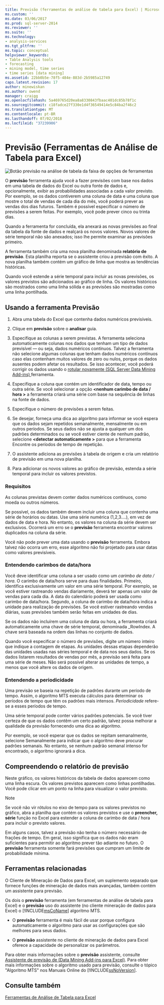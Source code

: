 ```yaml
---
title: Previsão (ferramentas de análise de tabela para Excel) | Microsoft Docs
ms.custom: ''
ms.date: 03/06/2017
ms.prod: sql-server-2014
ms.reviewer: ''
ms.suite: ''
ms.technology:
- analysis-services
ms.tgt_pltfrm: ''
ms.topic: conceptual
helpviewer_keywords:
- Table Analysis tools
- forecasting
- mining model, time series
- time series [data mining]
ms.assetid: 22bb0b5e-78f5-484e-883d-2b5985a12749
caps.latest.revision: 17
author: minewiskan
ms.author: owend
manager: craigg
ms.openlocfilehash: 5a469765d20ea8a8330843fbaac401dc85b78f1c
ms.sourcegitcommit: c18fadce27f330e1d4f36549414e5c84ba2f46c2
ms.translationtype: MT
ms.contentlocale: pt-BR
ms.lasthandoff: 07/02/2018
ms.locfileid: "37239906"
---
```

# <a name="forecast-table-analysis-tools-for-excel"></a>Previsão (Ferramentas de Análise de Tabela para Excel)
  ![Botão previsão na análise de tabela da faixa de opções de ferramentas](media/tat-forecast.gif "botão previsão na faixa de opções de ferramentas de análise de tabela")  
  
 O **previsão** ferramenta ajuda você a fazer previsões com base nos dados em uma tabela de dados do Excel ou outra fonte de dados e, opcionalmente, exibir as probabilidades associadas a cada valor previsto. Por exemplo, se os dados contiverem uma coluna de data e uma coluna que mostre o total de vendas de cada dia do mês, você poderá prever as vendas dos dias futuros. Também é possível especificar o número de previsões a serem feitas. Por exemplo, você pode prever cinco ou trinta dias.  
  
 Quando a ferramenta for concluída, ela anexará as novas previsões ao final da tabela da fonte de dados e realçará os novos valores. Novos valores de série temporal não são anexados; isso lhe permite examinar as previsões primeiro.  
  
 A ferramenta também cria uma nova planilha denominada **relatório de previsão**. Esta planilha reporta se o assistente criou a previsão com êxito. A nova planilha também contém um gráfico de linha que mostra as tendências históricas.  
  
 Quando você estende a série temporal para incluir as novas previsões, os valores previstos são adicionados ao gráfico de linha. Os valores históricos são mostrados como uma linha sólida e as previsões são mostradas como uma linha pontilhada.  
  
## <a name="using-the-forecast-tool"></a>Usando a ferramenta Previsão  
  
1.  Abra uma tabela do Excel que contenha dados numéricos previsíveis.  
  
2.  Clique em **previsão** sobre o **analisar** guia.  
  
3.  Especifique as colunas a serem previstas. A ferramenta seleciona automaticamente colunas nos dados que tenham um tipo de dados previsível — ou seja, dados numéricos contínuos. Talvez a ferramenta não selecione algumas colunas que tenham dados numéricos contínuos caso elas contenham muitos valores de zero ou nulos, porque os dados ausentes podem afetar os resultados. Se isso acontecer, você poderá corrigir os dados usando o [rotular novamente &#40;SQL Server Data Mining Add-ins&#41; ](relabel-sql-server-data-mining-add-ins.md) ferramenta.  
  
4.  Especifique a coluna que contém um identificador de data, tempo ou outra série. Se você selecionar a opção  **\<nenhum carimbo de data / hora >** a ferramenta criará uma série com base na sequência de linhas na fonte de dados.  
  
5.  Especifique o número de previsões a serem feitas.  
  
6.  Se desejar, forneça uma dica ao algoritmo para informar se você espera que os dados sejam repetidos semanalmente, mensalmente ou em outros períodos. Se seus dados não se ajusta a qualquer um dos padrões determinados ou se você estiver ciente de nenhum padrão, selecione  **\<detectar automaticamente >** para que a ferramenta Encontre os períodos de tempo de repetição.  
  
7.  O assistente adiciona as previsões à tabela de origem e cria um relatório de previsão em uma nova planilha.  
  
8.  Para adicionar os novos valores ao gráfico de previsão, estenda a série temporal para incluir os valores previstos.  
  
### <a name="requirements"></a>Requisitos  
 As colunas previstas devem conter dados numéricos contínuos, como moeda ou outros números.  
  
 Se possível, os dados também devem incluir uma coluna que contenha uma série de horários ou datas. Use uma série numérica (1,2,3….), em vez de dados de data e hora. No entanto, os valores na coluna da série devem ser exclusivos. Ocorrerá um erro se o **previsão** ferramenta encontrar valores duplicados na coluna da série.  
  
 Você não pode prever uma data usando o **previsão** ferramenta. Embora talvez não ocorra um erro, esse algoritmo não foi projetado para usar datas como valores previsíveis.  
  
### <a name="understanding-time-stamps"></a>Entendendo carimbos de data/hora  
 Você deve identificar uma coluna a ser usado como um *carimbo de data / hora*. O carimbo de data/hora serve para duas finalidades. Primeiro, identifica exclusivamente um valor em uma série temporal. Por exemplo, se você estiver rastreando vendas diariamente, deverá ter apenas um valor de vendas para cada dia. A data do calendário poderá ser usada como carimbo de data/hora. Segundo, a coluna de carimbo de data/hora indica a unidade para realização de previsões. Se você estiver rastreando vendas diárias, suas previsões também serão feitas em unidades de dias.  
  
 Se os dados não incluírem uma coluna de data ou hora, a ferramenta criará automaticamente uma chave de série temporal, denominada _RowIndex. A chave será baseada na ordem das linhas no conjunto de dados.  
  
 Quando você especificar o número de previsões, digite um número inteiro que indique a contagem de etapas. As unidades dessas etapas dependerão das unidades usadas nas séries temporal e de data nos seus dados. Se os dados listarem resultados de vendas por mês, a previsão será feita para uma série de meses. Não será possível alterar as unidades de tempo, a menos que você altere os dados de origem.  
  
### <a name="understanding-periodicity"></a>Entendendo a periodicidade  
 Uma previsão se baseia na repetição de padrões durante um período de tempo. Assim, o algoritmo MTS executa cálculos para determinar os períodos de tempo que têm os padrões mais intensos. *Periodicidade* refere-se a esses períodos de tempo.  
  
 Uma série temporal pode conter vários padrões potenciais. Se você tiver certeza de que os dados contêm um certo padrão, talvez possa melhorar a qualidade da previsão fornecendo uma dica ao algoritmo.  
  
 Por exemplo, se você esperar que os dados se repitam semanalmente, selecione Semanalmente para indicar que o algoritmo deve procurar padrões semanais. No entanto, se nenhum padrão semanal intenso for encontrado, o algoritmo ignorará a dica.  
  
## <a name="understanding-the-forecasting-report"></a>Compreendendo o relatório de previsão  
 Neste gráfico, os valores históricos da tabela de dados aparecem como uma linha escura. Os valores previstos aparecem como linhas pontilhadas. Você pode clicar em um ponto na linha para visualizar o valor previsto.  
  
> [!NOTE]  
>  Se você não vir rótulos no eixo de tempo para os valores previstos no gráfico, abra a planilha que contém os valores previstos e use o **preencher, série** função no Excel para estender a coluna de carimbo de data / hora para incluir o previsto valores.  
  
 Em alguns casos, talvez a previsão não tenha o número necessário de frações de tempo. Em geral, isso significa que os dados não eram suficientes para permitir ao algoritmo prever tão adiante no futuro. O **previsão** ferramenta somente fará previsões que cumpram um limite de probabilidade mínima.  
  
## <a name="related-tools"></a>Ferramentas relacionadas  
 O Cliente de Mineração de Dados para Excel, um suplemento separado que fornece funções de mineração de dados mais avançadas, também contém um assistente para previsão.  
  
 Os dois o **previsão** ferramenta (em ferramentas de análise de tabela para Excel) e o **previsão** uso do assistente (no cliente mineração de dados para Excel) o [!INCLUDE[msCoName](../includes/msconame-md.md)] algoritmo MTS.  
  
-   O **previsão** ferramenta é mais fácil de usar porque configura automaticamente o algoritmo para usar as configurações que são melhores para seus dados.  
  
-   O **previsão** assistente no cliente de mineração de dados para Excel oferece a capacidade de personalizar os parâmetros.  
  
 Para obter mais informações sobre o **previsão** assistente, consulte [Assistente de previsão de &#40;Data Mining Add-ins para Excel&#41;](forecast-wizard-data-mining-add-ins-for-excel.md). Para obter mais informações sobre o algoritmo usado para previsão, consulte o tópico "Algoritmo MTS" nos Manuais Online do [!INCLUDE[ssNoVersion](../includes/ssnoversion-md.md)].  
  
## <a name="see-also"></a>Consulte também  
 [Ferramentas de Análise de Tabela para Excel](table-analysis-tools-for-excel.md)  
  
  
